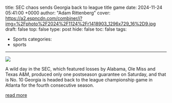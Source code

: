 title: SEC chaos sends Georgia back to league title game
date: 2024-11-24 05:41:00 +0000
author: "Adam Rittenberg"
cover: https://a2.espncdn.com/combiner/i?img=%2Fphoto%2F2024%2F1124%2Fr1418903_1296x729_16%2D9.jpg
draft: false
top: false
type: post
hide: false
toc: false
tags:
  - Sports
categories:
  - sports
---

![](https://a2.espncdn.com/combiner/i?img=%2Fphoto%2F2024%2F1124%2Fr1418903_1296x729_16%2D9.jpg)

A wild day in the SEC, which featured losses by Alabama, Ole Miss and Texas A&M, produced only one postseason guarantee on Saturday, and that is No. 10 Georgia is headed back to the league championship game in Atlanta for the fourth consecutive season.

[read more](https://www.espn.com/college-football/story/_/id/42575313/no-10-georgia-bulldogs-secure-spot-sec-championship-game)
